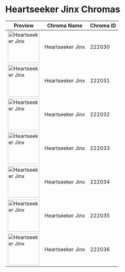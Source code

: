 # Heartseeker Jinx Chromas

| Preview | Chroma Name | Chroma ID |
|---|---|---|
| <img src='https://raw.communitydragon.org/latest/plugins/rcp-be-lol-game-data/global/default/v1/champion-chroma-images/222/222030.png' alt='Heartseeker Jinx' width='100'> | Heartseeker Jinx | 222030 |
| <img src='https://raw.communitydragon.org/latest/plugins/rcp-be-lol-game-data/global/default/v1/champion-chroma-images/222/222031.png' alt='Heartseeker Jinx' width='100'> | Heartseeker Jinx | 222031 |
| <img src='https://raw.communitydragon.org/latest/plugins/rcp-be-lol-game-data/global/default/v1/champion-chroma-images/222/222032.png' alt='Heartseeker Jinx' width='100'> | Heartseeker Jinx | 222032 |
| <img src='https://raw.communitydragon.org/latest/plugins/rcp-be-lol-game-data/global/default/v1/champion-chroma-images/222/222033.png' alt='Heartseeker Jinx' width='100'> | Heartseeker Jinx | 222033 |
| <img src='https://raw.communitydragon.org/latest/plugins/rcp-be-lol-game-data/global/default/v1/champion-chroma-images/222/222034.png' alt='Heartseeker Jinx' width='100'> | Heartseeker Jinx | 222034 |
| <img src='https://raw.communitydragon.org/latest/plugins/rcp-be-lol-game-data/global/default/v1/champion-chroma-images/222/222035.png' alt='Heartseeker Jinx' width='100'> | Heartseeker Jinx | 222035 |
| <img src='https://raw.communitydragon.org/latest/plugins/rcp-be-lol-game-data/global/default/v1/champion-chroma-images/222/222036.png' alt='Heartseeker Jinx' width='100'> | Heartseeker Jinx | 222036 |
